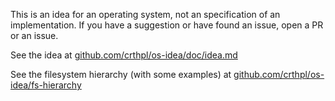 This is an idea for an operating system, not an specification of an implementation.
If you have a suggestion or have found an issue, open a PR or an issue.

See the idea at [github.com/crthpl/os-idea/doc/idea.md](https://github.com/crthpl/os-idea/tree/master/doc/idea.md)

See the filesystem hierarchy (with some examples) at [github.com/crthpl/os-idea/fs-hierarchy](https://github.com/crthpl/os-idea/tree/master/fs-hierarchy)
